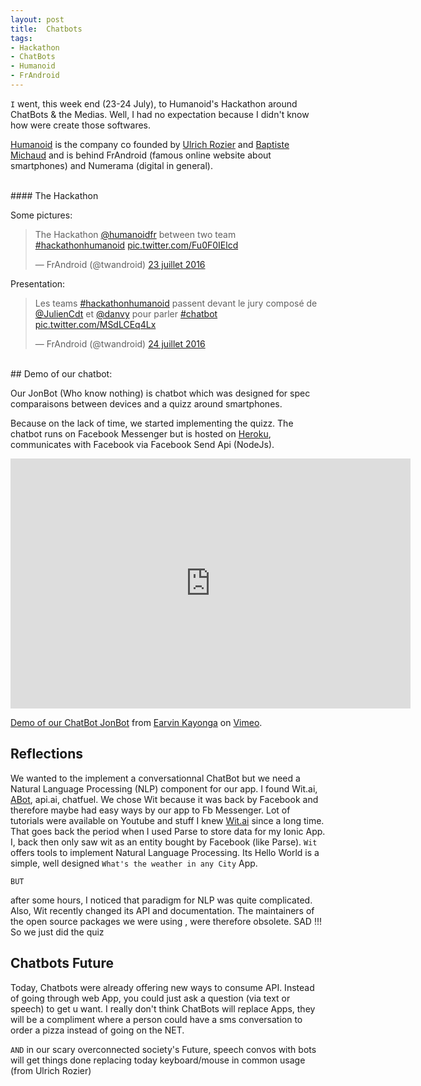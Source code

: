```yaml
---
layout: post
title:  Chatbots
tags:
- Hackathon
- ChatBots
- Humanoid
- FrAndroid
---
```


`I` went, this week end (23-24 July), to Humanoid's Hackathon around ChatBots & the Medias. Well, I had no expectation because I didn't know how were create those softwares.

[Humanoid](http://humanoid.fr/) is the company  co founded by [Ulrich Rozier](https://twitter.com/UlrichRozier) and [Baptiste Michaud](https://twitter.com/bactisme) and is behind FrAndroid (famous online website about smartphones) and Numerama (digital in general).

<br/>
#### The Hackathon
<br/>

Some pictures:

<blockquote class="twitter-tweet" data-lang="fr"><p lang="fr" dir="ltr">The Hackathon <a href="https://twitter.com/HumanoidFr">@humanoidfr</a> between two team <a href="https://twitter.com/hashtag/hackathonhumanoid?src=hash">#hackathonhumanoid</a> <a href="https://t.co/Fu0F0IElcd">pic.twitter.com/Fu0F0IElcd</a></p>&mdash; FrAndroid (@twandroid) <a href="https://twitter.com/twandroid/status/756862441708027904">23 juillet 2016</a></blockquote>
<script async src="//platform.twitter.com/widgets.js" charset="utf-8"></script>

Presentation:

<blockquote class="twitter-tweet" data-conversation="none" data-lang="fr"><p lang="fr" dir="ltr">Les teams <a href="https://twitter.com/hashtag/hackathonhumanoid?src=hash">#hackathonhumanoid</a> passent devant le jury composé de <a href="https://twitter.com/JulienCdt">@JulienCdt</a> et <a href="https://twitter.com/danvy">@danvy</a> pour parler <a href="https://twitter.com/hashtag/chatbot?src=hash">#chatbot</a> <a href="https://t.co/MSdLCEq4Lx">pic.twitter.com/MSdLCEq4Lx</a></p>&mdash; FrAndroid (@twandroid) <a href="https://twitter.com/twandroid/status/757196657037565952">24 juillet 2016</a></blockquote>
<script async src="//platform.twitter.com/widgets.js" charset="utf-8"></script>

<br/>
## Demo of our chatbot:
<br/>

Our JonBot (Who know nothing) is chatbot which was designed for spec comparaisons between devices and a quizz around smartphones.

Because on the lack of time, we started implementing the quizz. The chatbot runs on Facebook Messenger but is hosted on [Heroku](https://heroku.com/), communicates with Facebook via Facebook Send Api (NodeJs).

<iframe src="https://player.vimeo.com/video/176060667" width="640" height="400" frameborder="0" webkitallowfullscreen mozallowfullscreen allowfullscreen></iframe>
<p><a href="https://vimeo.com/176060667">Demo of our ChatBot JonBot</a> from <a href="https://vimeo.com/user54727870">Earvin Kayonga</a> on <a href="https://vimeo.com">Vimeo</a>.</p>

## Reflections

We wanted to the implement a conversationnal ChatBot but we need a Natural Language Processing (NLP) component for our app.
I found Wit.ai, [ABot](https://github.com/itsabot/abot), api.ai, chatfuel. We chose Wit because it was back by Facebook and therefore
maybe had easy ways by our app to Fb Messenger. Lot of tutorials  were available on Youtube and stuff
I knew [Wit.ai](https://wit.ai/EarvinKayonga) since a long time. That goes back the period when I used Parse to store data for my Ionic App.
I, back then only saw wit as an entity bought by Facebook (like Parse).
`Wit` offers tools to implement Natural Language Processing. Its Hello World is a simple, well designed `What's the weather in any City` App.

`BUT`

after some hours, I noticed that paradigm for NLP was quite complicated. Also, Wit recently changed its API and documentation. The maintainers of the open source packages we were using , were therefore obsolete. SAD !!!
So we just did the quiz


## Chatbots Future

Today, Chatbots were already offering new ways to consume API. Instead of going through web App, you could just ask a question (via text or speech) to get u want. I really don't think ChatBots will replace Apps, they will be a compliment where a person could have a sms conversation to order a pizza instead of going on the NET.

`AND` in our scary overconnected society's Future, speech convos with bots will get things done replacing today keyboard/mouse in common usage (from Ulrich Rozier)
